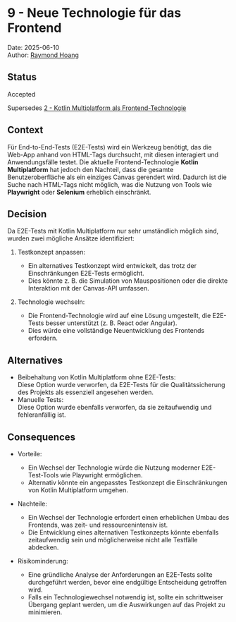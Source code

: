 # 9 - Neue Technologie für das Frontend

Date: 2025-06-10  
Author: [Raymond Hoang](mailto:grey@greydon.de)

## Status

Accepted

Supersedes [2 - Kotlin Multiplatform als Frontend-Technologie
](0002-kotlin-multiplatform-als-frontend-technologie.md)

## Context

Für End-to-End-Tests (E2E-Tests) wird ein Werkzeug benötigt, das die Web-App anhand von HTML-Tags durchsucht, mit diesen interagiert und Anwendungsfälle testet. Die aktuelle Frontend-Technologie **Kotlin Multiplatform** hat jedoch den Nachteil, dass die gesamte Benutzeroberfläche als ein einziges Canvas gerendert wird. Dadurch ist die Suche nach HTML-Tags nicht möglich, was die Nutzung von Tools wie **Playwright** oder **Selenium** erheblich einschränkt.

## Decision

Da E2E-Tests mit Kotlin Multiplatform nur sehr umständlich möglich sind, wurden zwei mögliche Ansätze identifiziert:

1. Testkonzept anpassen:
    - Ein alternatives Testkonzept wird entwickelt, das trotz der Einschränkungen E2E-Tests ermöglicht.
    - Dies könnte z. B. die Simulation von Mauspositionen oder die direkte Interaktion mit der Canvas-API umfassen.

2. Technologie wechseln:
    - Die Frontend-Technologie wird auf eine Lösung umgestellt, die E2E-Tests besser unterstützt (z. B. React oder Angular).
    - Dies würde eine vollständige Neuentwicklung des Frontends erfordern.

## Alternatives

- Beibehaltung von Kotlin Multiplatform ohne E2E-Tests:  
Diese Option wurde verworfen, da E2E-Tests für die Qualitätssicherung des Projekts als essenziell angesehen werden.
- Manuelle Tests:  
Diese Option wurde ebenfalls verworfen, da sie zeitaufwendig und fehleranfällig ist.

## Consequences

- Vorteile:
    - Ein Wechsel der Technologie würde die Nutzung moderner E2E-Test-Tools wie Playwright ermöglichen.
    - Alternativ könnte ein angepasstes Testkonzept die Einschränkungen von Kotlin Multiplatform umgehen.

- Nachteile:
    - Ein Wechsel der Technologie erfordert einen erheblichen Umbau des Frontends, was zeit- und ressourcenintensiv ist.
    - Die Entwicklung eines alternativen Testkonzepts könnte ebenfalls zeitaufwendig sein und möglicherweise nicht alle Testfälle abdecken.

- Risikominderung:
    - Eine gründliche Analyse der Anforderungen an E2E-Tests sollte durchgeführt werden, bevor eine endgültige Entscheidung getroffen wird.
    - Falls ein Technologiewechsel notwendig ist, sollte ein schrittweiser Übergang geplant werden, um die Auswirkungen auf das Projekt zu minimieren.
